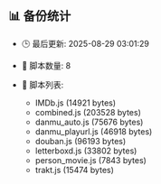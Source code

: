 ## 📊 备份统计

- 🕒 最后更新: 2025-08-29 03:01:29
- 📁 脚本数量: 8
- 📄 脚本列表:

  - IMDb.js (14921 bytes)
  - combined.js (203528 bytes)
  - danmu_auto.js (75676 bytes)
  - danmu_playurl.js (46918 bytes)
  - douban.js (96193 bytes)
  - letterboxd.js (33802 bytes)
  - person_movie.js (7843 bytes)
  - trakt.js (15474 bytes)
